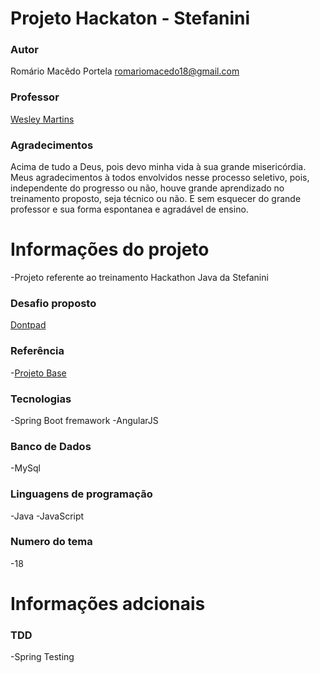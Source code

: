 # Projeto Hackaton - Stefanini

### Autor
Romário Macêdo Portela 
<romariomacedo18@gmail.com>

### Professor
[Wesley Martins](https://github.com/wmacibnc)

### Agradecimentos
Acima de tudo a Deus, pois devo minha vida à sua grande misericórdia.
Meus agradecimentos à todos envolvidos nesse processo seletivo, pois, independente do progresso ou não, houve grande aprendizado no treinamento proposto, seja técnico ou não.
E sem esquecer do grande professor e sua forma espontanea e agradável de ensino.


# Informações do projeto
-Projeto referente ao treinamento Hackathon Java da Stefanini

### Desafio proposto
[Dontpad](http://dontpad.com/hackaton2019)

### Referência
-[Projeto Base](https://github.com/wmacibnc/hackaton)

### Tecnologias
-Spring Boot fremawork
-AngularJS

### Banco de Dados
-MySql
### Linguagens de programação
-Java
-JavaScript

### Numero do tema
-18

# Informações adcionais
### TDD
-Spring Testing



